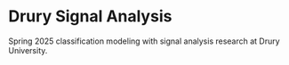 # Drury Signal Analysis

Spring 2025 classification modeling with signal analysis research at Drury University.
